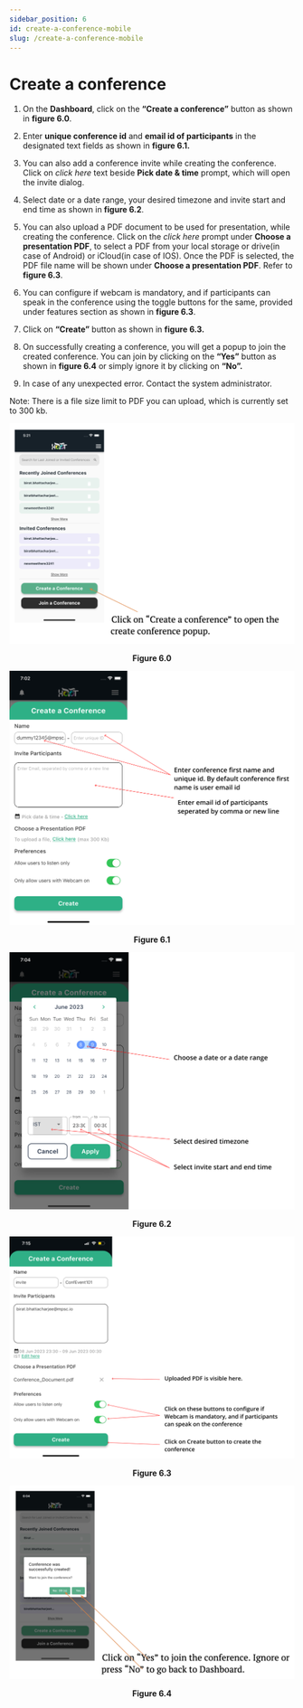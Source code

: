 ```yaml
---
sidebar_position: 6
id: create-a-conference-mobile
slug: /create-a-conference-mobile
---
```


# Create a conference

1. On the **Dashboard**, click on the **“Create a conference”** button as shown in **figure 6.0**.

2. Enter **unique conference id** and **email id of participants** in the designated text fields as shown in **figure 6.1.**

3. You can also add a conference invite while creating the conference. Click on *click here* text beside **Pick date & time** prompt, which will open the invite dialog.

4. Select date or a date range, your desired timezone and invite start and end time as shown in **figure 6.2**.

5. You can also upload a PDF document to be used for presentation, while creating the conference. Click on the *click here* prompt under **Choose a presentation PDF**, to select a PDF from your local storage or drive(in case of Android) or iCloud(in case of IOS). Once the PDF is selected, the PDF file name will be shown under **Choose a presentation PDF**. Refer to **figure 6.3**.

6. You can configure if webcam is mandatory, and if participants can speak in the conference using the toggle buttons for the same, provided under features section as shown in **figure 6.3**.

6. Click on **“Create”** button as shown in **figure 6.3.**

7. On successfully creating a conference, you will get a popup to join the created conference. You can join by clicking on the **“Yes”** button as shown in **figure 6.4** or simply ignore it by clicking on **“No”.**

8. In case of any unexpected error. Contact the system administrator.

Note: There is a file size limit to PDF you can upload, which is currently set to 300 kb.

![Figure 6.0](/img/create-conference1.png)
<center><b>Figure 6.0</b></center>

![Figure 6.1](/img/Figure6.1.png)
<center><b>Figure 6.1</b></center>

![Figure 6.2](/img/Figure6.2.png)
<center><b>Figure 6.2</b></center>

![Figure 6.3](/img/Figure6.3.png)
<center><b>Figure 6.3</b></center>

![Figure 6.4](/img/create-conference3.png)
<center><b>Figure 6.4</b></center>








